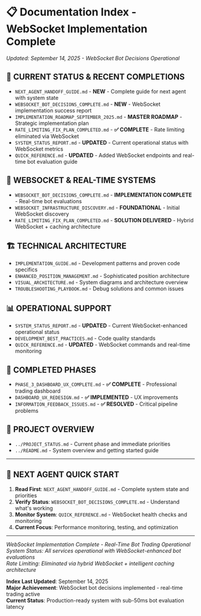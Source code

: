 # 📋 Documentation Index - WebSocket Implementation Complete

*Updated: September 14, 2025 - WebSocket Bot Decisions Operational*

## 🎯 **CURRENT STATUS & RECENT COMPLETIONS**
- `NEXT_AGENT_HANDOFF_GUIDE.md` - **NEW** - Complete guide for next agent with system state
- `WEBSOCKET_BOT_DECISIONS_COMPLETE.md` - **NEW** - WebSocket implementation success report
- `IMPLEMENTATION_ROADMAP_SEPTEMBER_2025.md` - **MASTER ROADMAP** - Strategic implementation plan
- `RATE_LIMITING_FIX_PLAN_COMPLETED.md` - **✅ COMPLETE** - Rate limiting eliminated via WebSocket
- `SYSTEM_STATUS_REPORT.md` - **UPDATED** - Current operational status with WebSocket metrics
- `QUICK_REFERENCE.md` - **UPDATED** - Added WebSocket endpoints and real-time bot evaluation guide

## 🚀 **WEBSOCKET & REAL-TIME SYSTEMS**
- `WEBSOCKET_BOT_DECISIONS_COMPLETE.md` - **IMPLEMENTATION COMPLETE** - Real-time bot evaluations
- `WEBSOCKET_INFRASTRUCTURE_DISCOVERY.md` - **FOUNDATIONAL** - Initial WebSocket discovery
- `RATE_LIMITING_FIX_PLAN_COMPLETED.md` - **SOLUTION DELIVERED** - Hybrid WebSocket + caching architecture

## 🏗️ **TECHNICAL ARCHITECTURE**
- `IMPLEMENTATION_GUIDE.md` - Development patterns and proven code specifics
- `ENHANCED_POSITION_MANAGEMENT.md` - Sophisticated position architecture
- `VISUAL_ARCHITECTURE.md` - System diagrams and architecture overview
- `TROUBLESHOOTING_PLAYBOOK.md` - Debug solutions and common issues

## 📊 **OPERATIONAL SUPPORT**
- `SYSTEM_STATUS_REPORT.md` - **UPDATED** - Current WebSocket-enhanced operational status
- `DEVELOPMENT_BEST_PRACTICES.md` - Code quality standards
- `QUICK_REFERENCE.md` - **UPDATED** - WebSocket commands and real-time monitoring

## 🎉 **COMPLETED PHASES**
- `PHASE_3_DASHBOARD_UX_COMPLETE.md` - **✅ COMPLETE** - Professional trading dashboard
- `DASHBOARD_UX_REDESIGN.md` - **✅ IMPLEMENTED** - UX improvements
- `INFORMATION_FEEDBACK_ISSUES.md` - **✅ RESOLVED** - Critical pipeline problems

## 🚀 **PROJECT OVERVIEW**
- `../PROJECT_STATUS.md` - Current phase and immediate priorities  
- `../README.md` - System overview and getting started guide

---

## 🎯 **NEXT AGENT QUICK START**
1. **Read First**: `NEXT_AGENT_HANDOFF_GUIDE.md` - Complete system state and priorities
2. **Verify Status**: `WEBSOCKET_BOT_DECISIONS_COMPLETE.md` - Understand what's working
3. **Monitor System**: `QUICK_REFERENCE.md` - WebSocket health checks and monitoring
4. **Current Focus**: Performance monitoring, testing, and optimization

---

*WebSocket Implementation Complete - Real-Time Bot Trading Operational*  
*System Status: All services operational with WebSocket-enhanced bot evaluations*  
*Rate Limiting: Eliminated via hybrid WebSocket + intelligent caching architecture*

**Index Last Updated**: September 14, 2025  
**Major Achievement**: WebSocket bot decisions implemented - real-time trading active  
**Current Status**: Production-ready system with sub-50ms bot evaluation latency
